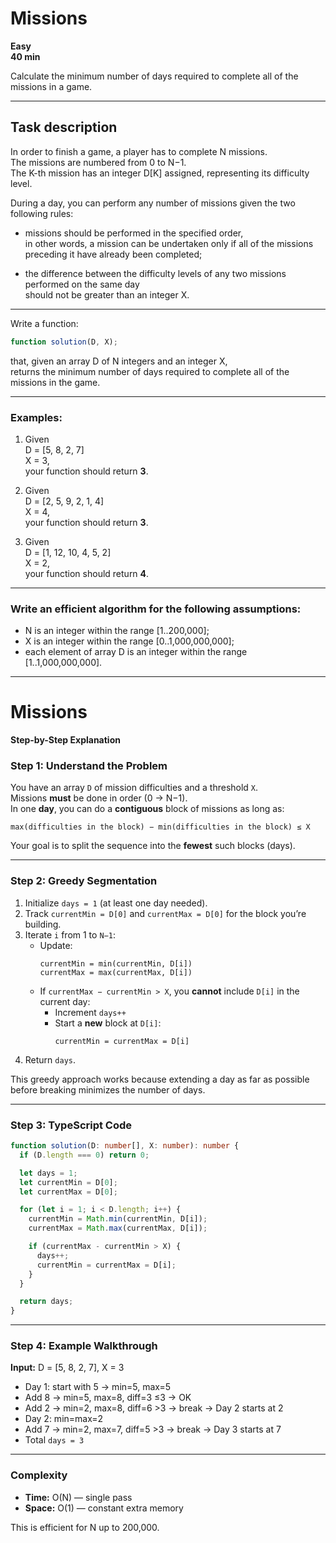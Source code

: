 # Missions

**Easy**  
**40 min**

Calculate the minimum number of days required to complete all of the missions in a game.

---

## Task description

In order to finish a game, a player has to complete N missions.  
The missions are numbered from 0 to N−1.  
The K-th mission has an integer D[K] assigned, representing its difficulty level.

During a day, you can perform any number of missions given the two following rules:

- missions should be performed in the specified order,  
  in other words, a mission can be undertaken only if all of the missions preceding it have already been completed;

- the difference between the difficulty levels of any two missions performed on the same day  
  should not be greater than an integer X.

---

Write a function:

``` ts
function solution(D, X);
```

that, given an array D of N integers and an integer X,  
returns the minimum number of days required to complete all of the missions in the game.

---

### Examples:

1. Given  
   D = [5, 8, 2, 7]  
   X = 3,  
   your function should return **3**.

2. Given  
   D = [2, 5, 9, 2, 1, 4]  
   X = 4,  
   your function should return **3**.

3. Given  
   D = [1, 12, 10, 4, 5, 2]  
   X = 2,  
   your function should return **4**.

---

### Write an efficient algorithm for the following assumptions:

- N is an integer within the range [1..200,000];
- X is an integer within the range [0..1,000,000,000];
- each element of array D is an integer within the range [1..1,000,000,000].

---



# Missions

**Step-by-Step Explanation**

### Step 1: Understand the Problem
You have an array `D` of mission difficulties and a threshold `X`.  
Missions **must** be done in order (0 → N−1).  
In one **day**, you can do a **contiguous** block of missions as long as:

```
max(difficulties in the block) − min(difficulties in the block) ≤ X
```


Your goal is to split the sequence into the **fewest** such blocks (days).

---

### Step 2: Greedy Segmentation
1. Initialize `days = 1` (at least one day needed).
2. Track `currentMin = D[0]` and `currentMax = D[0]` for the block you’re building.
3. Iterate `i` from 1 to `N−1`:
   - Update:
     ```
     currentMin = min(currentMin, D[i])
     currentMax = max(currentMax, D[i])
     ```
   - If `currentMax − currentMin > X`, you **cannot** include `D[i]` in the current day:
     - Increment `days++`
     - Start a **new** block at `D[i]`:
       ```
       currentMin = currentMax = D[i]
       ```
4. Return `days`.

This greedy approach works because extending a day as far as possible before breaking minimizes the number of days.

---

### Step 3: TypeScript Code

```ts
function solution(D: number[], X: number): number {
  if (D.length === 0) return 0;

  let days = 1;
  let currentMin = D[0];
  let currentMax = D[0];

  for (let i = 1; i < D.length; i++) {
    currentMin = Math.min(currentMin, D[i]);
    currentMax = Math.max(currentMax, D[i]);

    if (currentMax - currentMin > X) {
      days++;
      currentMin = currentMax = D[i];
    }
  }

  return days;
}
```

---

### Step 4: Example Walkthrough

**Input:** 
D = \[5, 8, 2, 7], X = 3


- Day 1: start with 5 → min=5, max=5
- Add 8 → min=5, max=8, diff=3 ≤3 → OK
- Add 2 → min=2, max=8, diff=6 >3 → break → Day 2 starts at 2
- Day 2: min=max=2
- Add 7 → min=2, max=7, diff=5 >3 → break → Day 3 starts at 7
- Total `days = 3`

---

### Complexity

- **Time:** O(N) — single pass  
- **Space:** O(1) — constant extra memory

This is efficient for N up to 200,000.
